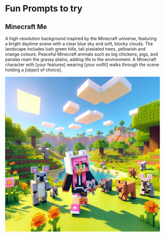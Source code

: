 # Fun Prompts to try

## Minecraft Me

A high-resolution background inspired by the Minecraft universe, featuring a bright daytime scene with a clear blue sky and soft, blocky clouds. The landscape includes lush green hills, tall pixelated trees, yellowish and orange colours. Peaceful Minecraft animals such as big chickens, pigs, and pandas roam the grassy plains, adding life to the environment. A Minecraft character with [your features] wearing [your outfit] walks through the scene holding a [object of choice].

![MinecraftMe](https://github.com/codess-aus/prompts/blob/660ce320b057bacd1d1d08843cc45ea773a8a231/assets/A%20high-resolution%20background%20inspired%20by%20the%20Minecraft%20universe%2C%20featuring%20a%20bright%20daytime%20scene%20wi%20(1).jpeg)
